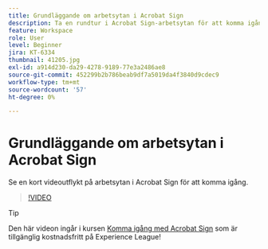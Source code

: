 ```yaml
---
title: Grundläggande om arbetsytan i Acrobat Sign
description: Ta en rundtur i Acrobat Sign-arbetsytan för att komma igång
feature: Workspace
role: User
level: Beginner
jira: KT-6334
thumbnail: 41205.jpg
exl-id: a914d230-da29-4278-9189-77e3a2486ae8
source-git-commit: 452299b2b786beab9df7a5019da4f3840d9cdec9
workflow-type: tm+mt
source-wordcount: '57'
ht-degree: 0%

---
```


# Grundläggande om arbetsytan i Acrobat Sign

Se en kort videoutflykt på arbetsytan i Acrobat Sign för att komma igång.

>[!VIDEO](https://video.tv.adobe.com/v/41205?quality=12&learn=on&hidetitle=true)

>[!TIP]
>
>Den här videon ingår i kursen [Komma igång med Acrobat Sign](https://experienceleague.adobe.com/?recommended=Sign-U-1-2020.1) som är tillgänglig kostnadsfritt på Experience League!

